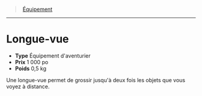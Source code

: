 ﻿---
!Equipment
Type: Équipement d'aventurier
Price: 1 000 po
Weight: 0,5 kg
Id: equipment_hd.md#longue-vue
ParentLink: equipment_hd.md#Équipement
Name: Longue-vue
ParentName: Équipement
NameLevel: 1
---
> [Équipement](hd_equipment.md)

---

# Longue-vue

- **Type** Équipement d'aventurier
- **Prix** 1 000 po
- **Poids** 0,5 kg

Une longue-vue permet de grossir jusqu'à deux fois les objets que vous voyez à distance.

